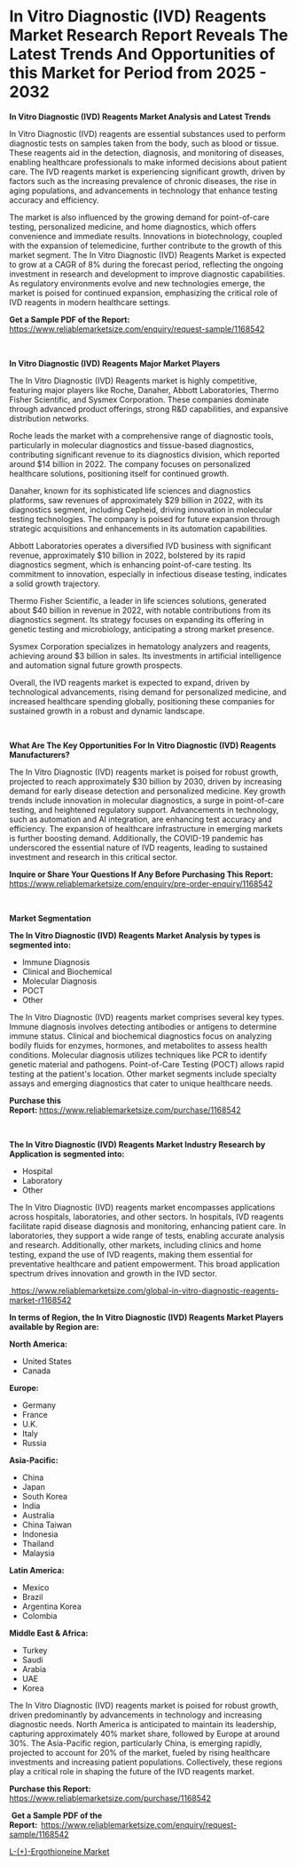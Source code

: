 <p><h1>In Vitro Diagnostic (IVD) Reagents Market Research Report Reveals The Latest Trends And Opportunities of this Market for Period from 2025 - 2032</h1></p><p><strong>In Vitro Diagnostic (IVD) Reagents Market Analysis and Latest Trends</strong></p>
<p><p>In Vitro Diagnostic (IVD) reagents are essential substances used to perform diagnostic tests on samples taken from the body, such as blood or tissue. These reagents aid in the detection, diagnosis, and monitoring of diseases, enabling healthcare professionals to make informed decisions about patient care. The IVD reagents market is experiencing significant growth, driven by factors such as the increasing prevalence of chronic diseases, the rise in aging populations, and advancements in technology that enhance testing accuracy and efficiency.</p><p>The market is also influenced by the growing demand for point-of-care testing, personalized medicine, and home diagnostics, which offers convenience and immediate results. Innovations in biotechnology, coupled with the expansion of telemedicine, further contribute to the growth of this market segment. The In Vitro Diagnostic (IVD) Reagents Market is expected to grow at a CAGR of 8% during the forecast period, reflecting the ongoing investment in research and development to improve diagnostic capabilities. As regulatory environments evolve and new technologies emerge, the market is poised for continued expansion, emphasizing the critical role of IVD reagents in modern healthcare settings.</p></p>
<p><strong>Get a Sample PDF of the Report:&nbsp;</strong> <a href="https://www.reliablemarketsize.com/enquiry/request-sample/1168542?utm_campaign=3172&utm_medium=2&utm_source=Github&utm_content=ia&utm_term=29032025&utm_id=in-vitro-diagnostic-ivd-reagents">https://www.reliablemarketsize.com/enquiry/request-sample/1168542</a></p>
<p>&nbsp;</p>
<p><strong>In Vitro Diagnostic (IVD) Reagents Major Market Players</strong></p>
<p><p>The In Vitro Diagnostic (IVD) Reagents market is highly competitive, featuring major players like Roche, Danaher, Abbott Laboratories, Thermo Fisher Scientific, and Sysmex Corporation. These companies dominate through advanced product offerings, strong R&D capabilities, and expansive distribution networks. </p><p>Roche leads the market with a comprehensive range of diagnostic tools, particularly in molecular diagnostics and tissue-based diagnostics, contributing significant revenue to its diagnostics division, which reported around $14 billion in 2022. The company focuses on personalized healthcare solutions, positioning itself for continued growth.</p><p>Danaher, known for its sophisticated life sciences and diagnostics platforms, saw revenues of approximately $29 billion in 2022, with its diagnostics segment, including Cepheid, driving innovation in molecular testing technologies. The company is poised for future expansion through strategic acquisitions and enhancements in its automation capabilities.</p><p>Abbott Laboratories operates a diversified IVD business with significant revenue, approximately $10 billion in 2022, bolstered by its rapid diagnostics segment, which is enhancing point-of-care testing. Its commitment to innovation, especially in infectious disease testing, indicates a solid growth trajectory.</p><p>Thermo Fisher Scientific, a leader in life sciences solutions, generated about $40 billion in revenue in 2022, with notable contributions from its diagnostics segment. Its strategy focuses on expanding its offering in genetic testing and microbiology, anticipating a strong market presence.</p><p>Sysmex Corporation specializes in hematology analyzers and reagents, achieving around $3 billion in sales. Its investments in artificial intelligence and automation signal future growth prospects.</p><p>Overall, the IVD reagents market is expected to expand, driven by technological advancements, rising demand for personalized medicine, and increased healthcare spending globally, positioning these companies for sustained growth in a robust and dynamic landscape.</p></p>
<p>&nbsp;</p>
<p><strong>What Are The Key Opportunities For In Vitro Diagnostic (IVD) Reagents Manufacturers?</strong></p>
<p><p>The In Vitro Diagnostic (IVD) reagents market is poised for robust growth, projected to reach approximately $30 billion by 2030, driven by increasing demand for early disease detection and personalized medicine. Key growth trends include innovation in molecular diagnostics, a surge in point-of-care testing, and heightened regulatory support. Advancements in technology, such as automation and AI integration, are enhancing test accuracy and efficiency. The expansion of healthcare infrastructure in emerging markets is further boosting demand. Additionally, the COVID-19 pandemic has underscored the essential nature of IVD reagents, leading to sustained investment and research in this critical sector.</p></p>
<p><strong>Inquire or Share Your Questions If Any Before Purchasing This Report:</strong> <a href="https://www.reliablemarketsize.com/enquiry/pre-order-enquiry/1168542?utm_campaign=3172&utm_medium=2&utm_source=Github&utm_content=ia&utm_term=29032025&utm_id=in-vitro-diagnostic-ivd-reagents">https://www.reliablemarketsize.com/enquiry/pre-order-enquiry/1168542</a></p>
<p>&nbsp;</p>
<p><strong>Market Segmentation</strong></p>
<p><strong>The In Vitro Diagnostic (IVD) Reagents Market Analysis by types is segmented into:</strong></p>
<p><ul><li>Immune Diagnosis</li><li>Clinical and Biochemical</li><li>Molecular Diagnosis</li><li>POCT</li><li>Other</li></ul></p>
<p><p>The In Vitro Diagnostic (IVD) reagents market comprises several key types. Immune diagnosis involves detecting antibodies or antigens to determine immune status. Clinical and biochemical diagnostics focus on analyzing bodily fluids for enzymes, hormones, and metabolites to assess health conditions. Molecular diagnosis utilizes techniques like PCR to identify genetic material and pathogens. Point-of-Care Testing (POCT) allows rapid testing at the patient's location. Other market segments include specialty assays and emerging diagnostics that cater to unique healthcare needs.</p></p>
<p><strong>Purchase this Report:&nbsp;</strong><a href="https://www.reliablemarketsize.com/purchase/1168542?utm_campaign=3172&utm_medium=2&utm_source=Github&utm_content=ia&utm_term=29032025&utm_id=in-vitro-diagnostic-ivd-reagents">https://www.reliablemarketsize.com/purchase/1168542</a></p>
<p>&nbsp;</p>
<p><strong>The In Vitro Diagnostic (IVD) Reagents Market Industry Research by Application is segmented into:</strong></p>
<p><ul><li>Hospital</li><li>Laboratory</li><li>Other</li></ul></p>
<p><p>The In Vitro Diagnostic (IVD) reagents market encompasses applications across hospitals, laboratories, and other sectors. In hospitals, IVD reagents facilitate rapid disease diagnosis and monitoring, enhancing patient care. In laboratories, they support a wide range of tests, enabling accurate analysis and research. Additionally, other markets, including clinics and home testing, expand the use of IVD reagents, making them essential for preventative healthcare and patient empowerment. This broad application spectrum drives innovation and growth in the IVD sector.</p></p>
<p><a href="https://www.reliablemarketsize.com/global-in-vitro-diagnostic-reagents-market-r1168542?utm_campaign=3172&utm_medium=2&utm_source=Github&utm_content=ia&utm_term=29032025&utm_id=in-vitro-diagnostic-ivd-reagents">&nbsp;https://www.reliablemarketsize.com/global-in-vitro-diagnostic-reagents-market-r1168542</a></p>
<p><strong>In terms of Region, the In Vitro Diagnostic (IVD) Reagents Market Players available by Region are:</strong></p>
<p>
    <p> <strong> North America: </strong>
        <ul>
            <li>United States</li>
            <li>Canada</li>
        </ul>
        </p> 
    <p> <strong> Europe: </strong>
        <ul>
            <li>Germany</li>
            <li>France</li>
            <li>U.K.</li>
            <li>Italy</li>
            <li>Russia</li>
        </ul>
        </p> 
    <p> <strong> Asia-Pacific: </strong>
        <ul>
            <li>China</li>
            <li>Japan</li>
            <li>South Korea</li>
            <li>India</li>
            <li>Australia</li>
            <li>China Taiwan</li>
            <li>Indonesia</li>
            <li>Thailand</li>
            <li>Malaysia</li>
        </ul>
        </p> 
    <p> <strong> Latin America: </strong>
        <ul>
            <li>Mexico</li>
            <li>Brazil</li>
            <li>Argentina Korea</li>
            <li>Colombia</li>
        </ul>
        </p> 
    <p> <strong> Middle East & Africa: </strong>
        <ul>
            <li>Turkey</li>
            <li>Saudi</li>
            <li>Arabia</li>
            <li>UAE</li>
            <li>Korea</li>
        </ul>
    </p>
    </p>
<p><p>The In Vitro Diagnostic (IVD) reagents market is poised for robust growth, driven predominantly by advancements in technology and increasing diagnostic needs. North America is anticipated to maintain its leadership, capturing approximately 40% market share, followed by Europe at around 30%. The Asia-Pacific region, particularly China, is emerging rapidly, projected to account for 20% of the market, fueled by rising healthcare investments and increasing patient populations. Collectively, these regions play a critical role in shaping the future of the IVD reagents market.</p></p>
<p><strong>Purchase this Report: </strong><a href="https://www.reliablemarketsize.com/purchase/1168542?utm_campaign=3172&utm_medium=2&utm_source=Github&utm_content=ia&utm_term=29032025&utm_id=in-vitro-diagnostic-ivd-reagents">https://www.reliablemarketsize.com/purchase/1168542</a></p>
<p>&nbsp;<strong>Get a Sample PDF of the Report:&nbsp;&nbsp;</strong><a href="https://www.reliablemarketsize.com/enquiry/request-sample/1168542?utm_campaign=3172&utm_medium=2&utm_source=Github&utm_content=ia&utm_term=29032025&utm_id=in-vitro-diagnostic-ivd-reagents">https://www.reliablemarketsize.com/enquiry/request-sample/1168542</a></p>
<p><strong></strong></p>
<p><p><a href="https://github.com/kaddahblejc/Market-Research-Report-List-1/blob/main/l-ergothioneine-market.md?utm_campaign=3172&utm_medium=2&utm_source=Github&utm_content=ia&utm_term=29032025&utm_id=in-vitro-diagnostic-ivd-reagents">L-(+)-Ergothioneine Market</a></p></p>